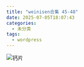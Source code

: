 ```yaml
---
title: "weinisen合集 45-48"
date: 2025-07-05T18:07:43
categories:
  - 未分类
tags:
  - wordpress
---
```


![钙片](/images/weinisen%e5%90%88%e9%9b%86-45-48-0.jpg)
